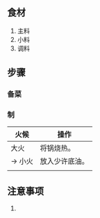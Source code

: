 ## 食材

1. 主料
2. 小料
3. 调料



## 步骤

### 备菜



### 制

| 火候    | 操作      |
| ----- | ------- |
| 大火    | 将锅烧热。   |
| -> 小火 | 放入少许底油。 |
|       |         |

## 注意事项

1. 